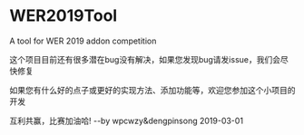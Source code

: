 # WER2019Tool
A tool for WER 2019 addon competition

这个项目目前还有很多潜在bug没有解决，如果您发现bug请发issue，我们会尽快修复

如果您有什么好的点子或更好的实现方法、添加功能等，欢迎您参加这个小项目的开发

互利共赢，比赛加油哈!
                                                --by wpcwzy&dengpinsong
                                                2019-03-01